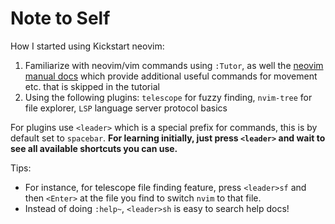 # Note to Self

How I started using Kickstart neovim:
1. Familiarize with neovim/vim commands using `:Tutor`, as well the [neovim manual docs](https://neovim.io/doc/user/usr_toc.html#user-manual) which provide additional useful commands for movement etc. that is skipped in the tutorial
2. Using the following plugins: `telescope` for fuzzy finding, `nvim-tree` for file explorer, `LSP` language server protocol basics

For plugins use `<leader>` which is a special prefix for commands, this is by default set to `spacebar`. **For learning initially, just press `<leader>` and wait to see all available shortcuts you can use.**

Tips:
* For instance, for telescope file finding feature, press `<leader>sf` and then `<Enter>` at the file you find to switch `nvim` to that file.
* Instead of doing `:help~`, `<leader>sh` is easy to search help docs!
